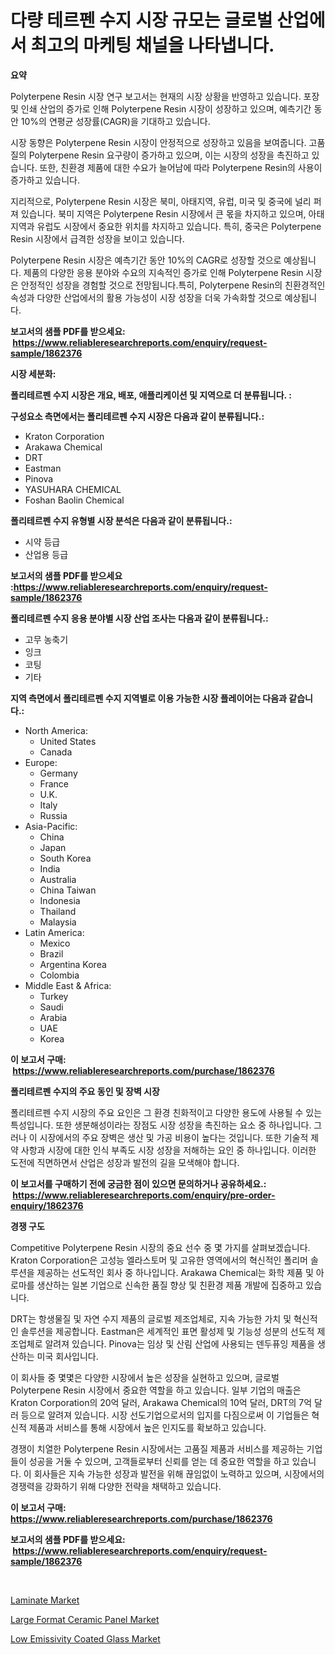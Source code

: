 <p><h1>다량 테르펜 수지 시장 규모는 글로벌 산업에서 최고의 마케팅 채널을 나타냅니다.</h1></p><p><strong>요약</strong></p>
<p><p>Polyterpene Resin 시장 연구 보고서는 현재의 시장 상황을 반영하고 있습니다. 포장 및 인쇄 산업의 증가로 인해 Polyterpene Resin 시장이 성장하고 있으며, 예측기간 동안 10%의 연평균 성장률(CAGR)을 기대하고 있습니다.</p><p>시장 동향은 Polyterpene Resin 시장이 안정적으로 성장하고 있음을 보여줍니다. 고품질의 Polyterpene Resin 요구량이 증가하고 있으며, 이는 시장의 성장을 촉진하고 있습니다. 또한, 친환경 제품에 대한 수요가 늘어남에 따라 Polyterpene Resin의 사용이 증가하고 있습니다.</p><p>지리적으로, Polyterpene Resin 시장은 북미, 아태지역, 유럽, 미국 및 중국에 널리 퍼져 있습니다. 북미 지역은 Polyterpene Resin 시장에서 큰 몫을 차지하고 있으며, 아태지역과 유럽도 시장에서 중요한 위치를 차지하고 있습니다. 특히, 중국은 Polyterpene Resin 시장에서 급격한 성장을 보이고 있습니다.</p><p>Polyterpene Resin 시장은 예측기간 동안 10%의 CAGR로 성장할 것으로 예상됩니다. 제품의 다양한 응용 분야와 수요의 지속적인 증가로 인해 Polyterpene Resin 시장은 안정적인 성장을 경험할 것으로 전망됩니다.특히, Polyterpene Resin의 친환경적인 속성과 다양한 산업에서의 활용 가능성이 시장 성장을 더욱 가속화할 것으로 예상됩니다.</p></p>
<p><strong>보고서의 샘플 PDF를 받으세요: &nbsp;<a href="https://www.reliableresearchreports.com/enquiry/request-sample/1862376">https://www.reliableresearchreports.com/enquiry/request-sample/1862376</a></strong></p>
<p><strong>시장 세분화:</strong></p>
<p><strong> 폴리테르펜 수지 시장은 개요, 배포, 애플리케이션 및 지역으로 더 분류됩니다. :</strong></p>
<p><strong>구성요소 측면에서는 폴리테르펜 수지 시장은 다음과 같이 분류됩니다.:</strong></p>
<p><ul><li>Kraton Corporation</li><li>Arakawa Chemical</li><li>DRT</li><li>Eastman</li><li>Pinova</li><li>YASUHARA CHEMICAL</li><li>Foshan Baolin Chemical</li></ul></p>
<p><strong> 폴리테르펜 수지 유형별 시장 분석은 다음과 같이 분류됩니다.:</strong></p>
<p><ul><li>시약 등급</li><li>산업용 등급</li></ul></p>
<p><strong>보고서의 샘플 PDF를 받으세요 :<a href="https://www.reliableresearchreports.com/enquiry/request-sample/1862376">https://www.reliableresearchreports.com/enquiry/request-sample/1862376</a></strong></p>
<p><strong> 폴리테르펜 수지 응용 분야별 시장 산업 조사는 다음과 같이 분류됩니다.:</strong></p>
<p><ul><li>고무 농축기</li><li>잉크</li><li>코팅</li><li>기타</li></ul></p>
<p><strong>지역 측면에서 폴리테르펜 수지 지역별로 이용 가능한 시장 플레이어는 다음과 같습니다.:</strong></p>
<p><ul>
    <li>
        North America:
        <ul>
            <li>United States</li>
            <li>Canada</li>
        </ul>
    </li>
    <li>
        Europe:
        <ul>
            <li>Germany</li>
            <li>France</li>
            <li>U.K.</li>
            <li>Italy</li>
            <li>Russia</li>
        </ul>
    </li>
    <li>
        Asia-Pacific:
        <ul>
            <li>China</li>
            <li>Japan</li>
            <li>South Korea</li>
            <li>India</li>
            <li>Australia</li>
            <li>China Taiwan</li>
            <li>Indonesia</li>
            <li>Thailand</li>
            <li>Malaysia</li>
        </ul>
    </li>
    <li>
        Latin America:
        <ul>
            <li>Mexico</li>
            <li>Brazil</li>
            <li>Argentina Korea</li>
            <li>Colombia</li>
        </ul>
    </li>
    <li>
        Middle East & Africa:
        <ul>
            <li>Turkey</li>
            <li>Saudi</li>
            <li>Arabia</li>
            <li>UAE</li>
            <li>Korea</li>
        </ul>
    </li>
    </ul></p>
<p><strong>이 보고서 구매: &nbsp;<a href="https://www.reliableresearchreports.com/purchase/1862376">https://www.reliableresearchreports.com/purchase/1862376</a></strong></p>
<p><strong>폴리테르펜 수지의 주요 동인 및 장벽 시장</strong></p>
<p><p>폴리테르펜 수지 시장의 주요 요인은 그 환경 친화적이고 다양한 용도에 사용될 수 있는 특성입니다. 또한 생분해성이라는 장점도 시장 성장을 촉진하는 요소 중 하나입니다. 그러나 이 시장에서의 주요 장벽은 생산 및 가공 비용이 높다는 것입니다. 또한 기술적 제약 사항과 시장에 대한 인식 부족도 시장 성장을 저해하는 요인 중 하나입니다. 이러한 도전에 직면하면서 산업은 성장과 발전의 길을 모색해야 합니다.</p></p>
<p><strong>이 보고서를 구매하기 전에 궁금한 점이 있으면 문의하거나 공유하세요.: &nbsp;<a href="https://www.reliableresearchreports.com/enquiry/pre-order-enquiry/1862376">https://www.reliableresearchreports.com/enquiry/pre-order-enquiry/1862376</a></strong></p>
<p><strong>경쟁 구도</strong></p>
<p><p>Competitive Polyterpene Resin 시장의 중요 선수 중 몇 가지를 살펴보겠습니다. Kraton Corporation은 고성능 엘라스토머 및 고유한 영역에서의 혁신적인 폴리머 솔루션을 제공하는 선도적인 회사 중 하나입니다. Arakawa Chemical는 화학 제품 및 아로마를 생산하는 일본 기업으로 신속한 품질 향상 및 친환경 제품 개발에 집중하고 있습니다.</p><p>DRT는 항생물질 및 자연 수지 제품의 글로벌 제조업체로, 지속 가능한 가치 및 혁신적인 솔루션을 제공합니다. Eastman은 세계적인 표면 활성제 및 기능성 성분의 선도적 제조업체로 알려져 있습니다. Pinova는 임상 및 산림 산업에 사용되는 덴두퓨잉 제품을 생산하는 미국 회사입니다.</p><p>이 회사들 중 몇몇은 다양한 시장에서 높은 성장을 실현하고 있으며, 글로벌 Polyterpene Resin 시장에서 중요한 역할을 하고 있습니다. 일부 기업의 매출은 Kraton Corporation의 20억 달러, Arakawa Chemical의 10억 달러, DRT의 7억 달러 등으로 알려져 있습니다. 시장 선도기업으로서의 입지를 다짐으로써 이 기업들은 혁신적 제품과 서비스를 통해 시장에서 높은 인지도를 확보하고 있습니다. </p><p>경쟁이 치열한 Polyterpene Resin 시장에서는 고품질 제품과 서비스를 제공하는 기업들이 성공을 거둘 수 있으며, 고객들로부터 신뢰를 얻는 데 중요한 역할을 하고 있습니다. 이 회사들은 지속 가능한 성장과 발전을 위해 끊임없이 노력하고 있으며, 시장에서의 경쟁력을 강화하기 위해 다양한 전략을 채택하고 있습니다.</p></p>
<p><strong>이 보고서 구매: &nbsp; <a href="https://www.reliableresearchreports.com/purchase/1862376">https://www.reliableresearchreports.com/purchase/1862376</a></strong></p>
<p><strong>보고서의 샘플 PDF를 받으세요: &nbsp;<a href="https://www.reliableresearchreports.com/enquiry/request-sample/1862376">https://www.reliableresearchreports.com/enquiry/request-sample/1862376</a></strong><strong></strong></p>
<p>&nbsp;</p>
<p><p><a href="https://github.com/timeliteaut/Market-Research-Report-List-1/blob/main/laminate-market.md">Laminate Market</a></p><p><a href="https://github.com/bobicer/Market-Research-Report-List-2/blob/main/large-format-ceramic-panel-market.md">Large Format Ceramic Panel Market</a></p><p><a href="https://github.com/seekum/Market-Research-Report-List-1/blob/main/low-emissivity-coated-glass-market.md">Low Emissivity Coated Glass Market</a></p></p>